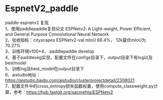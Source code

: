 # EspnetV2_paddle
paddle espnetv2 复现  
1、使用paddlepaddle复现论文 ESPNetv2: A Light-weight, Power Efficient, and General Purpose Convolutional Neural Network  
2、验收指标：cityscapes ESPNetv2-val mIoU 66.4%， 12k最优mIoU为70.27%   
3、训练环境v100*4， paddlepaddle develop  
4、基于paddleseg实现，配置文件在configs目录下，output目录下有log以及bestmodel  
5、训练log及best_model在output目录下   
6、aistudio地址：https://aistudio.baidu.com/aistudio/clusterprojectdetail/2308021  
7、配置文件中的cross_entropy损失函数权重，使用compute_classweight.py计算，参考：https://hub.fastgit.org/sacmehta/ESPNetv2    
